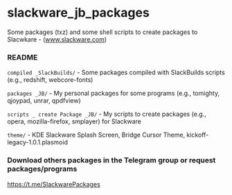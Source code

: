# slackware_jb_packages

Some packages (txz) and some shell scripts to create packages to Slacwkare - (www.slackware.com)

### README

`compiled _SlackBuilds/` - Some packages compiled with SlackBuilds scripts (e.g., redshift, webcore-fonts)

`packages _JB/` - My personal packages for some programs (e.g., tomighty, qjoypad, unrar, qpdfview)

`scripts _ create Package _JB/` - My scripts to create packages (e.g., opera, mozilla-firefox, smplayer) for Slackware

`theme/` - KDE Slackware Splash Screen, Bridge Cursor Theme, kickoff-legacy-1.0.1.plasmoid

### Download others packages in the Telegram group or request packages/programs
https://t.me/SlackwarePackages
